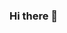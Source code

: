 ### Hi there 👋

<!--
**rusandorx/rusandorx** is a ✨ _special_ ✨ repository because its `README.md` (this file) appears on your GitHub profile.

[https://www.codewars.com/users/rusandor/badges/large]
-->
